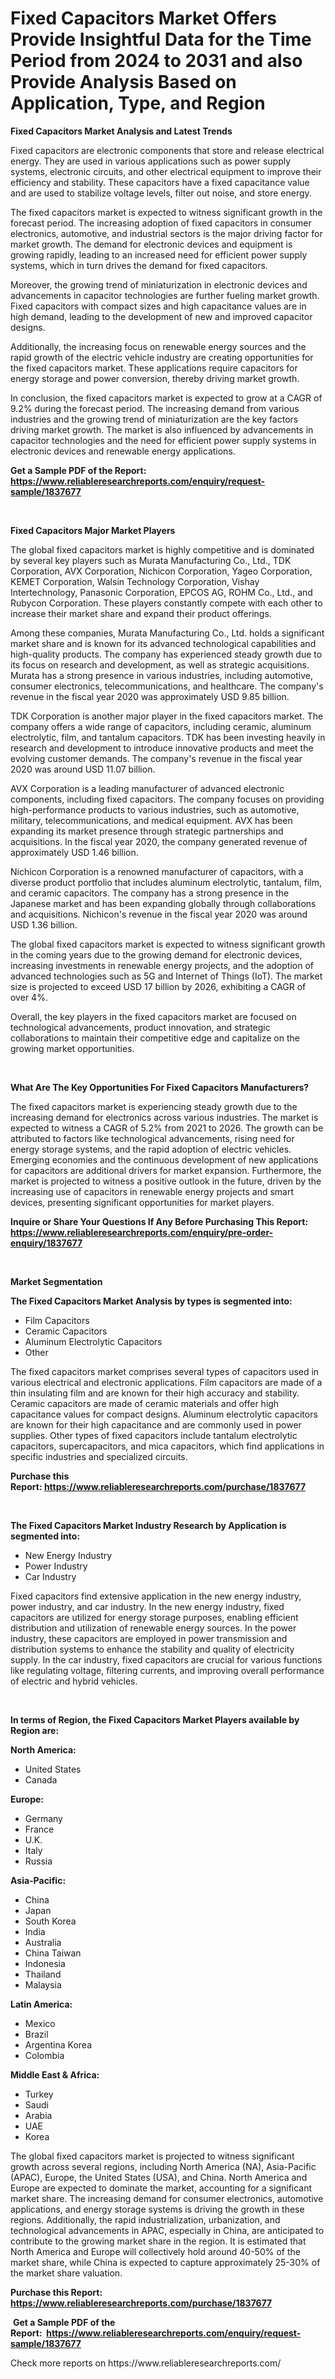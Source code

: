 <p><h1>Fixed Capacitors Market Offers Provide Insightful Data for the Time Period from 2024 to 2031 and also Provide Analysis Based on Application, Type, and Region</h1></p><p><strong>Fixed Capacitors Market Analysis and Latest Trends</strong></p>
<p><p>Fixed capacitors are electronic components that store and release electrical energy. They are used in various applications such as power supply systems, electronic circuits, and other electrical equipment to improve their efficiency and stability. These capacitors have a fixed capacitance value and are used to stabilize voltage levels, filter out noise, and store energy.</p><p>The fixed capacitors market is expected to witness significant growth in the forecast period. The increasing adoption of fixed capacitors in consumer electronics, automotive, and industrial sectors is the major driving factor for market growth. The demand for electronic devices and equipment is growing rapidly, leading to an increased need for efficient power supply systems, which in turn drives the demand for fixed capacitors.</p><p>Moreover, the growing trend of miniaturization in electronic devices and advancements in capacitor technologies are further fueling market growth. Fixed capacitors with compact sizes and high capacitance values are in high demand, leading to the development of new and improved capacitor designs.</p><p>Additionally, the increasing focus on renewable energy sources and the rapid growth of the electric vehicle industry are creating opportunities for the fixed capacitors market. These applications require capacitors for energy storage and power conversion, thereby driving market growth.</p><p>In conclusion, the fixed capacitors market is expected to grow at a CAGR of 9.2% during the forecast period. The increasing demand from various industries and the growing trend of miniaturization are the key factors driving market growth. The market is also influenced by advancements in capacitor technologies and the need for efficient power supply systems in electronic devices and renewable energy applications.</p></p>
<p><strong>Get a Sample PDF of the Report:&nbsp; <a href="https://www.reliableresearchreports.com/enquiry/request-sample/1837677">https://www.reliableresearchreports.com/enquiry/request-sample/1837677</a></strong></p>
<p>&nbsp;</p>
<p><strong>Fixed Capacitors Major Market Players</strong></p>
<p><p>The global fixed capacitors market is highly competitive and is dominated by several key players such as Murata Manufacturing Co., Ltd., TDK Corporation, AVX Corporation, Nichicon Corporation, Yageo Corporation, KEMET Corporation, Walsin Technology Corporation, Vishay Intertechnology, Panasonic Corporation, EPCOS AG, ROHM Co., Ltd., and Rubycon Corporation. These players constantly compete with each other to increase their market share and expand their product offerings.</p><p>Among these companies, Murata Manufacturing Co., Ltd. holds a significant market share and is known for its advanced technological capabilities and high-quality products. The company has experienced steady growth due to its focus on research and development, as well as strategic acquisitions. Murata has a strong presence in various industries, including automotive, consumer electronics, telecommunications, and healthcare. The company's revenue in the fiscal year 2020 was approximately USD 9.85 billion.</p><p>TDK Corporation is another major player in the fixed capacitors market. The company offers a wide range of capacitors, including ceramic, aluminum electrolytic, film, and tantalum capacitors. TDK has been investing heavily in research and development to introduce innovative products and meet the evolving customer demands. The company's revenue in the fiscal year 2020 was around USD 11.07 billion.</p><p>AVX Corporation is a leading manufacturer of advanced electronic components, including fixed capacitors. The company focuses on providing high-performance products to various industries, such as automotive, military, telecommunications, and medical equipment. AVX has been expanding its market presence through strategic partnerships and acquisitions. In the fiscal year 2020, the company generated revenue of approximately USD 1.46 billion.</p><p>Nichicon Corporation is a renowned manufacturer of capacitors, with a diverse product portfolio that includes aluminum electrolytic, tantalum, film, and ceramic capacitors. The company has a strong presence in the Japanese market and has been expanding globally through collaborations and acquisitions. Nichicon's revenue in the fiscal year 2020 was around USD 1.36 billion.</p><p>The global fixed capacitors market is expected to witness significant growth in the coming years due to the growing demand for electronic devices, increasing investments in renewable energy projects, and the adoption of advanced technologies such as 5G and Internet of Things (IoT). The market size is projected to exceed USD 17 billion by 2026, exhibiting a CAGR of over 4%.</p><p>Overall, the key players in the fixed capacitors market are focused on technological advancements, product innovation, and strategic collaborations to maintain their competitive edge and capitalize on the growing market opportunities.</p></p>
<p>&nbsp;</p>
<p><strong>What Are The Key Opportunities For Fixed Capacitors Manufacturers?</strong></p>
<p><p>The fixed capacitors market is experiencing steady growth due to the increasing demand for electronics across various industries. The market is expected to witness a CAGR of 5.2% from 2021 to 2026. The growth can be attributed to factors like technological advancements, rising need for energy storage systems, and the rapid adoption of electric vehicles. Emerging economies and the continuous development of new applications for capacitors are additional drivers for market expansion. Furthermore, the market is projected to witness a positive outlook in the future, driven by the increasing use of capacitors in renewable energy projects and smart devices, presenting significant opportunities for market players.</p></p>
<p><strong>Inquire or Share Your Questions If Any Before Purchasing This Report: <a href="https://www.reliableresearchreports.com/enquiry/pre-order-enquiry/1837677">https://www.reliableresearchreports.com/enquiry/pre-order-enquiry/1837677</a></strong></p>
<p>&nbsp;</p>
<p><strong>Market Segmentation</strong></p>
<p><strong>The Fixed Capacitors Market Analysis by types is segmented into:</strong></p>
<p><ul><li>Film Capacitors</li><li>Ceramic Capacitors</li><li>Aluminum Electrolytic Capacitors</li><li>Other</li></ul></p>
<p><p>The fixed capacitors market comprises several types of capacitors used in various electrical and electronic applications. Film capacitors are made of a thin insulating film and are known for their high accuracy and stability. Ceramic capacitors are made of ceramic materials and offer high capacitance values for compact designs. Aluminum electrolytic capacitors are known for their high capacitance and are commonly used in power supplies. Other types of fixed capacitors include tantalum electrolytic capacitors, supercapacitors, and mica capacitors, which find applications in specific industries and specialized circuits.</p></p>
<p><strong>Purchase this Report:&nbsp;<a href="https://www.reliableresearchreports.com/purchase/1837677">https://www.reliableresearchreports.com/purchase/1837677</a></strong></p>
<p>&nbsp;</p>
<p><strong>The Fixed Capacitors Market Industry Research by Application is segmented into:</strong></p>
<p><ul><li>New Energy Industry</li><li>Power Industry</li><li>Car Industry</li></ul></p>
<p><p>Fixed capacitors find extensive application in the new energy industry, power industry, and car industry. In the new energy industry, fixed capacitors are utilized for energy storage purposes, enabling efficient distribution and utilization of renewable energy sources. In the power industry, these capacitors are employed in power transmission and distribution systems to enhance the stability and quality of electricity supply. In the car industry, fixed capacitors are crucial for various functions like regulating voltage, filtering currents, and improving overall performance of electric and hybrid vehicles.</p></p>
<p>&nbsp;</p>
<p><strong>In terms of Region, the Fixed Capacitors Market Players available by Region are:</strong></p>
<p>
    <p> <strong> North America: </strong>
        <ul>
            <li>United States</li>
            <li>Canada</li>
        </ul>
        </p> 
    <p> <strong> Europe: </strong>
        <ul>
            <li>Germany</li>
            <li>France</li>
            <li>U.K.</li>
            <li>Italy</li>
            <li>Russia</li>
        </ul>
        </p> 
    <p> <strong> Asia-Pacific: </strong>
        <ul>
            <li>China</li>
            <li>Japan</li>
            <li>South Korea</li>
            <li>India</li>
            <li>Australia</li>
            <li>China Taiwan</li>
            <li>Indonesia</li>
            <li>Thailand</li>
            <li>Malaysia</li>
        </ul>
        </p> 
    <p> <strong> Latin America: </strong>
        <ul>
            <li>Mexico</li>
            <li>Brazil</li>
            <li>Argentina Korea</li>
            <li>Colombia</li>
        </ul>
        </p> 
    <p> <strong> Middle East & Africa: </strong>
        <ul>
            <li>Turkey</li>
            <li>Saudi</li>
            <li>Arabia</li>
            <li>UAE</li>
            <li>Korea</li>
        </ul>
    </p>
    </p>
<p><p>The global fixed capacitors market is projected to witness significant growth across several regions, including North America (NA), Asia-Pacific (APAC), Europe, the United States (USA), and China. North America and Europe are expected to dominate the market, accounting for a significant market share. The increasing demand for consumer electronics, automotive applications, and energy storage systems is driving the growth in these regions. Additionally, the rapid industrialization, urbanization, and technological advancements in APAC, especially in China, are anticipated to contribute to the growing market share in the region. It is estimated that North America and Europe will collectively hold around 40-50% of the market share, while China is expected to capture approximately 25-30% of the market share valuation.</p></p>
<p><strong>Purchase this Report: <a href="https://www.reliableresearchreports.com/purchase/1837677">https://www.reliableresearchreports.com/purchase/1837677</a></strong></p>
<p>&nbsp;<strong>Get a Sample PDF of the Report:&nbsp;&nbsp;<a href="https://www.reliableresearchreports.com/enquiry/request-sample/1837677">https://www.reliableresearchreports.com/enquiry/request-sample/1837677</a></strong></p>
<p><strong></strong></p>
<p>Check more reports on https://www.reliableresearchreports.com/</p>